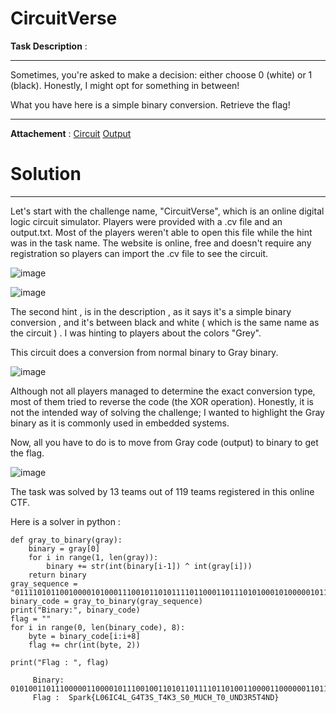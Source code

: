 # CircuitVerse

**Task Description** :  
____________________________________________________________________________________________________________ 
Sometimes, you're asked to make a decision: either choose 0 (white) or 1 (black). Honestly, I might opt for something in between!

What you have here is a simple binary conversion. Retrieve the flag!
____________________________________________________________________________________________________________

**Attachement** : [Circuit](/Files/SPARKYSPARKYY.cv) 
[Output](/Files/Output.txt)

# Solution 
____________________________________________________________________________________________________________
Let's start with the challenge name, "CircuitVerse", which is an online digital logic circuit simulator.
Players were provided with a .cv file and an output.txt. Most of the players weren't able to  open this file while the hint was in the task name. The website is online, free and doesn't require any registration so players can import the .cv file to see the circuit. 

![image](https://github.com/Garroura/Writeups/assets/164345052/66186f72-b18b-485a-9719-23086d495edf)



![image](https://github.com/Garroura/Writeups/assets/164345052/b24ecc63-e798-4c32-b518-6aba03902a27)


The second hint , is in the description , as it says it's a simple binary conversion , and it's between black and white ( which is the same name as the circuit ) .  I was hinting to players about the colors "Grey".

This circuit does a conversion from normal binary to Gray binary. 


![image](https://github.com/Garroura/Writeups/assets/164345052/62834648-9039-4c43-9a8c-7d5349af8b86)

Although not all players managed to determine the exact conversion type, most of them tried to reverse the code (the XOR operation). Honestly, it is not the intended way of solving the challenge; I wanted to highlight the Gray binary as it is commonly used in embedded systems.

Now, all you have to do is to move from Gray code (output) to binary to get the flag.

![image](https://github.com/Garroura/Writeups/assets/164345052/1beddeb3-2407-4ea6-8abb-398c6ea6c7f1)

The task was solved by 13 teams out of 119 teams registered in this online CTF.

Here is a solver in python : 
````
def gray_to_binary(gray):
    binary = gray[0]
    for i in range(1, len(gray)):
        binary += str(int(binary[i-1]) ^ int(gray[i]))
    return binary
gray_sequence = "0111101011001000010100011100101101011110110001101110101000101000001011010110110111100010101011100110101001110000111001001010111001111110001010101111101011110000111111100010111001101110101010101111000011111010101010000111000011101011111111111110001011101100011100001111111000101000011100001111111111101001011001100010101011111011001011111111111000101110011010010110011001000011"
binary_code = gray_to_binary(gray_sequence)
print("Binary:", binary_code)
flag = ""
for i in range(0, len(binary_code), 8):
    byte = binary_code[i:i+8]
    flag += chr(int(byte, 2))

print("Flag : ", flag)

````
         Binary: 0101001101110000011000010111001001101011011110110100110000110000001101100100100101000011001101000100110001011111010001110011010001010100001100110101001101011111010101000011010001001011001100110101111101010011001100000101111101001101010101010100001101001000010111110101010000110000010111110101010101001110010001000011001101010010001101010101010000110100010011100100010001111101
         Flag :  Spark{L06IC4L_G4T3S_T4K3_S0_MUCH_T0_UND3R5T4ND}

